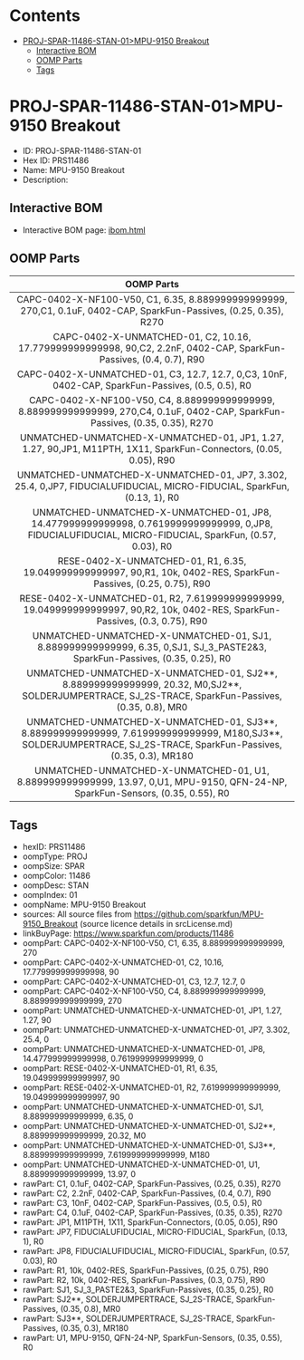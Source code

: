 



Contents
========

* [PROJ-SPAR-11486-STAN-01>MPU-9150 Breakout](#proj-spar-11486-stan-01mpu-9150-breakout)
	* [Interactive BOM](#interactive-bom)
	* [OOMP Parts](#oomp-parts)
	* [Tags](#tags)

# PROJ-SPAR-11486-STAN-01>MPU-9150 Breakout

- ID: PROJ-SPAR-11486-STAN-01
- Hex ID: PRS11486
- Name: MPU-9150 Breakout
- Description: 

## Interactive BOM

- Interactive BOM page: [ibom.html](kicad/bom/ibom.html)

## OOMP Parts
  

|OOMP Parts|
| :---: |
|CAPC-0402-X-NF100-V50, C1, 6.35, 8.889999999999999, 270,C1, 0.1uF, 0402-CAP, SparkFun-Passives, (0.25, 0.35), R270|
|CAPC-0402-X-UNMATCHED-01, C2, 10.16, 17.779999999999998, 90,C2, 2.2nF, 0402-CAP, SparkFun-Passives, (0.4, 0.7), R90|
|CAPC-0402-X-UNMATCHED-01, C3, 12.7, 12.7, 0,C3, 10nF, 0402-CAP, SparkFun-Passives, (0.5, 0.5), R0|
|CAPC-0402-X-NF100-V50, C4, 8.889999999999999, 8.889999999999999, 270,C4, 0.1uF, 0402-CAP, SparkFun-Passives, (0.35, 0.35), R270|
|UNMATCHED-UNMATCHED-X-UNMATCHED-01, JP1, 1.27, 1.27, 90,JP1, M11PTH, 1X11, SparkFun-Connectors, (0.05, 0.05), R90|
|UNMATCHED-UNMATCHED-X-UNMATCHED-01, JP7, 3.302, 25.4, 0,JP7, FIDUCIALUFIDUCIAL, MICRO-FIDUCIAL, SparkFun, (0.13, 1), R0|
|UNMATCHED-UNMATCHED-X-UNMATCHED-01, JP8, 14.477999999999998, 0.7619999999999999, 0,JP8, FIDUCIALUFIDUCIAL, MICRO-FIDUCIAL, SparkFun, (0.57, 0.03), R0|
|RESE-0402-X-UNMATCHED-01, R1, 6.35, 19.049999999999997, 90,R1, 10k, 0402-RES, SparkFun-Passives, (0.25, 0.75), R90|
|RESE-0402-X-UNMATCHED-01, R2, 7.619999999999999, 19.049999999999997, 90,R2, 10k, 0402-RES, SparkFun-Passives, (0.3, 0.75), R90|
|UNMATCHED-UNMATCHED-X-UNMATCHED-01, SJ1, 8.889999999999999, 6.35, 0,SJ1, SJ_3_PASTE2&3, SparkFun-Passives, (0.35, 0.25), R0|
|UNMATCHED-UNMATCHED-X-UNMATCHED-01, SJ2**, 8.889999999999999, 20.32, M0,SJ2**, SOLDERJUMPERTRACE, SJ_2S-TRACE, SparkFun-Passives, (0.35, 0.8), MR0|
|UNMATCHED-UNMATCHED-X-UNMATCHED-01, SJ3**, 8.889999999999999, 7.619999999999999, M180,SJ3**, SOLDERJUMPERTRACE, SJ_2S-TRACE, SparkFun-Passives, (0.35, 0.3), MR180|
|UNMATCHED-UNMATCHED-X-UNMATCHED-01, U1, 8.889999999999999, 13.97, 0,U1, MPU-9150, QFN-24-NP, SparkFun-Sensors, (0.35, 0.55), R0|

## Tags

- hexID: PRS11486
- oompType: PROJ
- oompSize: SPAR
- oompColor: 11486
- oompDesc: STAN
- oompIndex: 01
- oompName: MPU-9150 Breakout
- sources: All source files from https://github.com/sparkfun/MPU-9150_Breakout (source licence details in srcLicense.md)
- linkBuyPage: https://www.sparkfun.com/products/11486
- oompPart: CAPC-0402-X-NF100-V50, C1, 6.35, 8.889999999999999, 270
- oompPart: CAPC-0402-X-UNMATCHED-01, C2, 10.16, 17.779999999999998, 90
- oompPart: CAPC-0402-X-UNMATCHED-01, C3, 12.7, 12.7, 0
- oompPart: CAPC-0402-X-NF100-V50, C4, 8.889999999999999, 8.889999999999999, 270
- oompPart: UNMATCHED-UNMATCHED-X-UNMATCHED-01, JP1, 1.27, 1.27, 90
- oompPart: UNMATCHED-UNMATCHED-X-UNMATCHED-01, JP7, 3.302, 25.4, 0
- oompPart: UNMATCHED-UNMATCHED-X-UNMATCHED-01, JP8, 14.477999999999998, 0.7619999999999999, 0
- oompPart: RESE-0402-X-UNMATCHED-01, R1, 6.35, 19.049999999999997, 90
- oompPart: RESE-0402-X-UNMATCHED-01, R2, 7.619999999999999, 19.049999999999997, 90
- oompPart: UNMATCHED-UNMATCHED-X-UNMATCHED-01, SJ1, 8.889999999999999, 6.35, 0
- oompPart: UNMATCHED-UNMATCHED-X-UNMATCHED-01, SJ2**, 8.889999999999999, 20.32, M0
- oompPart: UNMATCHED-UNMATCHED-X-UNMATCHED-01, SJ3**, 8.889999999999999, 7.619999999999999, M180
- oompPart: UNMATCHED-UNMATCHED-X-UNMATCHED-01, U1, 8.889999999999999, 13.97, 0
- rawPart: C1, 0.1uF, 0402-CAP, SparkFun-Passives, (0.25, 0.35), R270
- rawPart: C2, 2.2nF, 0402-CAP, SparkFun-Passives, (0.4, 0.7), R90
- rawPart: C3, 10nF, 0402-CAP, SparkFun-Passives, (0.5, 0.5), R0
- rawPart: C4, 0.1uF, 0402-CAP, SparkFun-Passives, (0.35, 0.35), R270
- rawPart: JP1, M11PTH, 1X11, SparkFun-Connectors, (0.05, 0.05), R90
- rawPart: JP7, FIDUCIALUFIDUCIAL, MICRO-FIDUCIAL, SparkFun, (0.13, 1), R0
- rawPart: JP8, FIDUCIALUFIDUCIAL, MICRO-FIDUCIAL, SparkFun, (0.57, 0.03), R0
- rawPart: R1, 10k, 0402-RES, SparkFun-Passives, (0.25, 0.75), R90
- rawPart: R2, 10k, 0402-RES, SparkFun-Passives, (0.3, 0.75), R90
- rawPart: SJ1, SJ_3_PASTE2&3, SparkFun-Passives, (0.35, 0.25), R0
- rawPart: SJ2**, SOLDERJUMPERTRACE, SJ_2S-TRACE, SparkFun-Passives, (0.35, 0.8), MR0
- rawPart: SJ3**, SOLDERJUMPERTRACE, SJ_2S-TRACE, SparkFun-Passives, (0.35, 0.3), MR180
- rawPart: U1, MPU-9150, QFN-24-NP, SparkFun-Sensors, (0.35, 0.55), R0
